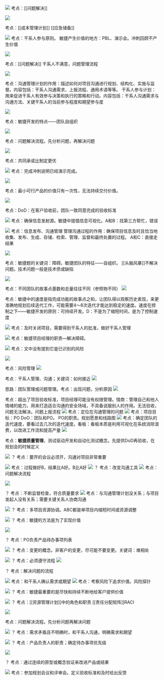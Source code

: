 
![](https://raw.githubusercontent.com/a812305914/PMP/main/img/202211142042655.png)
考点：[[问题解决]]

![](https://raw.githubusercontent.com/a812305914/PMP/main/img/202211142042169.png)

考点：[[成本管理计划]] [[应急储备]]

![](https://raw.githubusercontent.com/a812305914/PMP/main/img/202211142044778.png)
考点：干系人参与原则。
敏捷产生价值的地方：PBL、演示会。冲刺回顾不产生价值

![](https://raw.githubusercontent.com/a812305914/PMP/main/img/202211142046484.png)

考点：[[问题解决]]  干系人不满意，问题管理流程

![](https://raw.githubusercontent.com/a812305914/PMP/main/img/202211142047518.png)

考点：沟通管理计划的作用：描述如何对项目沟通进行规划、结构化、实施与监督。内容包括：干系人沟通需求、上报流程、通用术语等等。
干系人参与计划：用来促进干系人有效参与决策和执行的策略和行动。内容包括：干系人沟通需求与沟通方法、关键干系人的当前参与程度和期望参与度

![](https://raw.githubusercontent.com/a812305914/PMP/main/img/202211142051609.png)

考点：敏捷开发的特点——团队自组织

![](https://raw.githubusercontent.com/a812305914/PMP/main/img/202211142052216.png)

考点：问题解决流程。先分析问题，再解决问题

![](https://raw.githubusercontent.com/a812305914/PMP/main/img/202211142052830.png)

考点：共同承诺比制定更优

![](https://raw.githubusercontent.com/a812305914/PMP/main/img/202211142053571.png)
考点：完成冲刺说明已经演示完成。

![](https://raw.githubusercontent.com/a812305914/PMP/main/img/202211142054050.png)

考点：最小可行产品的价值只有一次性，无法持续交付价值。

![](https://raw.githubusercontent.com/a812305914/PMP/main/img/202211142054325.png)

考点：DoD：在客户验收前，团队一致同意完成的验收标准

![](https://raw.githubusercontent.com/a812305914/PMP/main/img/202211142057557.png)
考点：确保信息发射源。敏捷中提倡信息可视化。A和B：找第三方帮忙，错误

![](https://raw.githubusercontent.com/a812305914/PMP/main/img/202211142100836.png)
考点：信息发布、沟通管理
管理沟通过程的作用：确保项目信息及时且恰当地收集、发布、生成、存储、检索、管理、监督和最终处置的过程。
A和C：直接走结果

![](https://raw.githubusercontent.com/a812305914/PMP/main/img/202211142103448.png)

考点：敏捷题的关键词：障碍。敏捷团队的特征——自组织。
[[头脑风暴]]不解决问题。技术问题一般是技术债或缺陷

![](https://raw.githubusercontent.com/a812305914/PMP/main/img/202211142104225.png)

考点：不同团队的故事点基数和总量往往不同（参照物不同）
![](https://raw.githubusercontent.com/a812305914/PMP/main/img/202211142128975.png)

考点：敏捷中的速度是指完成功能的故事点之和，让团队得以观察历史表现，来更准确地规划后续迭代工作，可能需要4～8次迭代才能达到稳定的速度。速度在控制之下——敏捷开发的原则：可持续开发。D：不是为了缩短时间，是为了控制速度

![](https://raw.githubusercontent.com/a812305914/PMP/main/img/202211142130484.png)
考点：及时关闭项目，需要得到干系人的批准，做好干系人管理

![](https://raw.githubusercontent.com/a812305914/PMP/main/img/202211142130059.png)
考点：敏捷项目经理的职责—解决障碍。

![](https://raw.githubusercontent.com/a812305914/PMP/main/img/202211142131694.png)
考点：文中没有提到它是已识别的风险

![](https://raw.githubusercontent.com/a812305914/PMP/main/img/202211142132133.png)

考点：风险管理
![](https://raw.githubusercontent.com/a812305914/PMP/main/img/202211142133907.png)

考点：干系人管理、沟通；关键词：如何接近
![](https://raw.githubusercontent.com/a812305914/PMP/main/img/202211142133857.png)

思路：团队管理或问题管理。考点：出现问题，分析原因
![](https://raw.githubusercontent.com/a812305914/PMP/main/img/202211142134706.png)


考点：超出了项目验收标准，项目经理可能没有权限管理。情商：管理自己和他人情绪的能力，用来打造适合沟通的安全场域，不具备说服别人的作用。无法验收，问题无法解决。问题上报流程
![](https://raw.githubusercontent.com/a812305914/PMP/main/img/202211201453357.png)
考点：定位在沟通管理的问题
![](https://raw.githubusercontent.com/a812305914/PMP/main/img/202211142135293.png)
考点：项目目标：PO  DoO：团队和PO。
PO的职责。规划愿景和线路图
![](https://raw.githubusercontent.com/a812305914/PMP/main/img/202211142136967.png)
考点：确定团队的迭代速度，要看过去几次的迭代速度。看板：看板本质是利用可视化在系统消除浪费，以改进工作流和提高产量
![](https://raw.githubusercontent.com/a812305914/PMP/main/img/202211142137202.png)

考点：**敏捷质量管理**，测试驱动开发和自动化测试概念。先提供DoD再验收，在规划会的时候定义

![](https://raw.githubusercontent.com/a812305914/PMP/main/img/202211142151542.png)
？ 考点：要开的会议必须开，沟通对项目非常重要

![](https://raw.githubusercontent.com/a812305914/PMP/main/img/202211142154668.png)
考点：过程做好B，结果比A好。B比A好
![](https://raw.githubusercontent.com/a812305914/PMP/main/img/202211142155185.png)
？ 考点：改变沟通工具
![](https://raw.githubusercontent.com/a812305914/PMP/main/img/202211201608287.png)
考点：问题解决流程

![](https://raw.githubusercontent.com/a812305914/PMP/main/img/202211142157938.png)

？ 考点：不断监督检查，符合质量要求
![](https://raw.githubusercontent.com/a812305914/PMP/main/img/202211201615040.png)
考点：与沟通管理计划没关系；与项目发起人没有关系；需要关键关系人协商沟通

![](https://raw.githubusercontent.com/a812305914/PMP/main/img/202211142158050.png)
？ 考点：多项目资源协调。ABC都是单项目内缩短时间或资源调整

![](https://raw.githubusercontent.com/a812305914/PMP/main/img/202211142201968.png)
？ 考点：敏捷的方法是为了实现价值

![](https://raw.githubusercontent.com/a812305914/PMP/main/img/202211142203783.png)

？ 考点：PO负责产品待办事项列表

![](https://raw.githubusercontent.com/a812305914/PMP/main/img/202211142207592.png)
？ 考点：变更的概念。非客户的变更，尽可能不要变更。关键词：难相处

![](https://raw.githubusercontent.com/a812305914/PMP/main/img/202211142208450.png)
？ 考点：必须遵守流程
![](https://raw.githubusercontent.com/a812305914/PMP/main/img/202211142210240.png)

？ 考点：解决问题的流程

![](https://raw.githubusercontent.com/a812305914/PMP/main/img/202211142212901.png)
考点：和干系人确认需求或期望
![](https://raw.githubusercontent.com/a812305914/PMP/main/img/202211142216622.png)
考点：考察风险下追求价值。风险探针

![](https://raw.githubusercontent.com/a812305914/PMP/main/img/202211142217866.png)
？ 考点：敏捷最重要的是尽快和持续不断地给客户提供价值

![](https://raw.githubusercontent.com/a812305914/PMP/main/img/202211142218229.png)
？ 考点：[[资源管理计划]]中的角色和职责
[[责任分配矩阵]]RACI

![](https://raw.githubusercontent.com/a812305914/PMP/main/img/202211142222257.png)

考点：问题解决流程。先分析问题再解决问题

![](https://raw.githubusercontent.com/a812305914/PMP/main/img/202211142223182.png)
？ 考点：需求矛盾且不明确时，和干系人沟通，明确需求和期望

![](https://raw.githubusercontent.com/a812305914/PMP/main/img/202211142224428.png)
？ 考点：产品负责人的职责；确定待办事项优先级

![](https://raw.githubusercontent.com/a812305914/PMP/main/img/202211142224479.png)

？ 考点：通过连续的原型或概念验证来改进产品或结果

![](https://raw.githubusercontent.com/a812305914/PMP/main/img/202211152052805.png)
考点：参加规划会议和评审会。定义验收标准和及时给出反馈